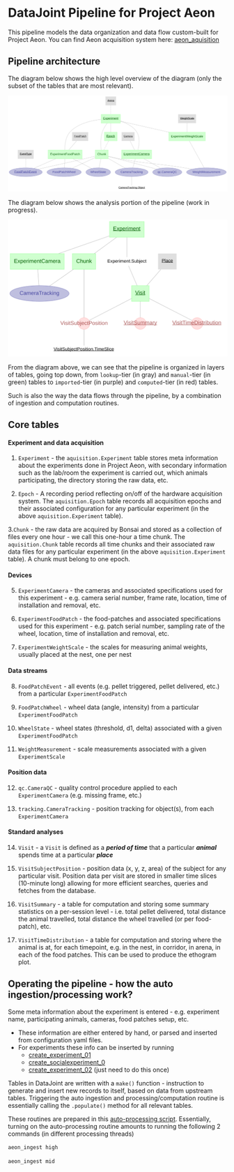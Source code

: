 # DataJoint Pipeline for Project Aeon

This pipeline models the data organization and data flow custom-built for Project Aeon. You can find Aeon acquisition system here: [aeon_aquisition](https://github.com/SainsburyWellcomeCentre/aeon_acquisition)


## Pipeline architecture

The diagram below shows the high level overview of the diagram (only the subset of the tables that are most relevant).

![datajoint_pipeline](./docs/datajoint_overview_diagram.svg)


The diagram below shows the analysis portion of the pipeline (work in progress).

![datajoint_analysis_pipeline](./docs/datajoint_analysis_diagram.svg)


From the diagram above, we can see that the pipeline is organized in layers of
tables, going top down, from `lookup`-tier (in gray) and `manual`-tier (in green) tables
to `imported`-tier (in purple) and `computed`-tier (in red) tables.

Such is also the way the data flows through the pipeline, by a combination of ingestion and
computation routines.

## Core tables

#### Experiment and data acquisition

1. `Experiment` - the `aquisition.Experiment` table stores meta information about the experiments
done in Project Aeon, with secondary information such as the lab/room the experiment is carried out,
which animals participating, the directory storing the raw data, etc.

2. `Epoch` - A recording period reflecting on/off of the hardware acquisition system.
The `aquisition.Epoch` table records all acquisition epochs and their associated configuration for
any particular experiment (in the above `aquisition.Experiment` table).

3.`Chunk` - the raw data are acquired by Bonsai and stored as
a collection of files every one hour - we call this one-hour a time chunk.
The `aquisition.Chunk` table records all time chunks and their associated raw data files for
any particular experiment (in the above `aquisition.Experiment` table). A chunk must belong to one epoch.

#### Devices

5. `ExperimentCamera` - the cameras and associated specifications used for this experiment -
e.g. camera serial number, frame rate, location, time of installation and removal, etc.

6. `ExperimentFoodPatch` - the food-patches and associated specifications used for this experiment -
e.g. patch serial number, sampling rate of the wheel, location, time of installation and removal, etc.

7. `ExperimentWeightScale` - the scales for measuring animal weights, usually placed at the nest, one per nest

#### Data streams

8. `FoodPatchEvent` - all events (e.g. pellet triggered, pellet delivered, etc.)
from a particular `ExperimentFoodPatch`

9. `FoodPatchWheel` - wheel data (angle, intensity) from a particular `ExperimentFoodPatch`

10. `WheelState` - wheel states (threshold, d1, delta) associated with a given `ExperimentFoodPatch`

11. `WeightMeasurement` - scale measurements associated with a given `ExperimentScale`


#### Position data

12. `qc.CameraQC` - quality control procedure applied to each `ExperimentCamera` (e.g. missing frame, etc.)

13. `tracking.CameraTracking` - position tracking for object(s), from each `ExperimentCamera`

#### Standard analyses

14. `Visit` - a `Visit` is defined as a ***period of time***
that a particular ***animal*** spends time at a particular ***place***

15. `VisitSubjectPosition` - position data (x, y, z, area) of the subject for any particular visit.
Position data per visit are stored in smaller time slices (10-minute long) allowing for
more efficient searches, queries and fetches from the database.

16. `VisitSummary` - a table for computation and storing some summary statistics on a
per-session level - i.e. total pellet delivered, total distance the animal travelled, total
distance the wheel travelled (or per food-patch), etc.

17. `VisitTimeDistribution` - a table for computation and storing where the animal is at,
for each timepoint, e.g. in the nest, in corridor, in arena, in each of the food patches.
This can be used to produce the ethogram plot.

## Operating the pipeline - how the auto ingestion/processing work?

Some meta information about the experiment is entered - e.g. experiment name, participating
animals, cameras, food patches setup, etc.
+ These information are either entered by hand, or parsed and inserted from configuration
    yaml files.
+ For experiments these info can be inserted by running
  + [create_experiment_01](create_experiments/create_experiment_01.py)
  + [create_socialexperiment_0](create_experiments/create_socialexperiment_0.py)
  + [create_experiment_02](create_experiments/create_experiment_02.py)
  (just need to do this once)

Tables in DataJoint are written with a `make()` function -
instruction to generate and insert new records to itself, based on data from upstream tables.
Triggering the auto ingestion and processing/computation routine is essentially
calling the `.populate()` method for all relevant tables.

These routines are prepared in this [auto-processing script](populate/process.py).
Essentially, turning on the auto-processing routine amounts to running the
following 2 commands (in different processing threads)


    aeon_ingest high

    aeon_ingest mid
